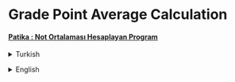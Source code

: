 # Grade Point Average Calculation
#### [Patika : Not Ortalaması Hesaplayan Program](https://app.patika.dev/moduller/java101/pratik-not-ortalamasi)
<details><summary>Turkish</summary>
<p>

# Ödev
## Java 101 - Temel Kavramlar ve Değişkenler - Not Ortalaması Hesaplama 
Matematik, Fizik, Kimya, Türkçe, Tarih, Müzik derslerinin sınav puanlarını kullanıcıdan alan ve ortalamalarını hesaplayıp ekrana bastırılan programı yazın.

### Şartlar
- Aynı program içerisinde koşullu ifadeler kullanılarak, eğer kullanıcının ortalaması `60`'dan büyük ise ekrana `Sınıfı Geçti` , küçük ise `Sınıfta Kaldı` yazsın.
- `Not : If Else kullanılmayacak.`

### Örnek Çıktı

        Matematik Notunuz: 90
        Fizik Notunuz: 55
        Kimya Notunuz: 50
        Türkçe Notunuz: 100
        Tarih Notunuz: 75
        Müzik Notunuz: 100
        Ortalamanız: 78.33333333333333
        Sınıfı Geçti

</p>

</details>

<p>
</p>

<details><summary>English</summary>
<p>

# Assignment
## Java 101 - Basic Concepts and Variables - Grade Point Average Calculation
Write the program that takes the exam scores of Mathematics, Physics, Chemistry, Turkish, History, Music courses from the user and calculates the averages and prints them on the screen.

### Conditions
- By using conditional expressions in the same program, if the average of the user is greater than `60`, `Passed the Class` and if it is lower, `Failed in Class` should be written on the screen.
- `Note : If Else will not be used.`   


## Sample Output

        Your Mathematics Grade: 90
        Your Physics Grade: 55
        Your Chemistry Grade: 50
        Your Turkish Grade: 100
        Your History Grade: 75
        Your Music Score: 100
        Your average: 78.33333333333333
        Passed the Class
   
</p>
</details>
 